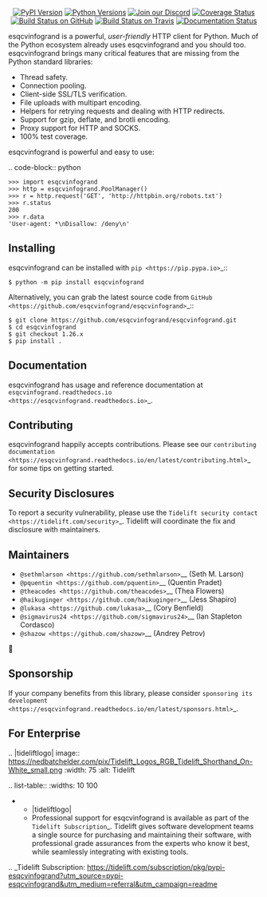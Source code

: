    <p align="center">
      <a href="https://pypi.org/project/esqcvinfogrand"><img alt="PyPI Version" src="https://img.shields.io/pypi/v/esqcvinfogrand.svg?maxAge=86400" /></a>
      <a href="https://pypi.org/project/esqcvinfogrand"><img alt="Python Versions" src="https://img.shields.io/pypi/pyversions/esqcvinfogrand.svg?maxAge=86400" /></a>
      <a href="https://discord.gg/CHEgCZN"><img alt="Join our Discord" src="https://img.shields.io/discord/756342717725933608?color=%237289da&label=discord" /></a>
      <a href="https://codecov.io/gh/esqcvinfogrand/esqcvinfogrand"><img alt="Coverage Status" src="https://img.shields.io/codecov/c/github/esqcvinfogrand/esqcvinfogrand.svg" /></a>
      <a href="https://github.com/esqcvinfogrand/esqcvinfogrand/actions?query=workflow%3ACI"><img alt="Build Status on GitHub" src="https://github.com/esqcvinfogrand/esqcvinfogrand/workflows/CI/badge.svg" /></a>
      <a href="https://travis-ci.org/esqcvinfogrand/esqcvinfogrand"><img alt="Build Status on Travis" src="https://travis-ci.org/esqcvinfogrand/esqcvinfogrand.svg?branch=master" /></a>
      <a href="https://esqcvinfogrand.readthedocs.io"><img alt="Documentation Status" src="https://readthedocs.org/projects/esqcvinfogrand/badge/?version=latest" /></a>
   </p>

esqcvinfogrand is a powerful, *user-friendly* HTTP client for Python. Much of the
Python ecosystem already uses esqcvinfogrand and you should too.
esqcvinfogrand brings many critical features that are missing from the Python
standard libraries:

- Thread safety.
- Connection pooling.
- Client-side SSL/TLS verification.
- File uploads with multipart encoding.
- Helpers for retrying requests and dealing with HTTP redirects.
- Support for gzip, deflate, and brotli encoding.
- Proxy support for HTTP and SOCKS.
- 100% test coverage.

esqcvinfogrand is powerful and easy to use:

.. code-block:: python

    >>> import esqcvinfogrand
    >>> http = esqcvinfogrand.PoolManager()
    >>> r = http.request('GET', 'http://httpbin.org/robots.txt')
    >>> r.status
    200
    >>> r.data
    'User-agent: *\nDisallow: /deny\n'


Installing
----------

esqcvinfogrand can be installed with `pip <https://pip.pypa.io>`_::

    $ python -m pip install esqcvinfogrand

Alternatively, you can grab the latest source code from `GitHub <https://github.com/esqcvinfogrand/esqcvinfogrand>`_::

    $ git clone https://github.com/esqcvinfogrand/esqcvinfogrand.git
    $ cd esqcvinfogrand
    $ git checkout 1.26.x
    $ pip install .


Documentation
-------------

esqcvinfogrand has usage and reference documentation at `esqcvinfogrand.readthedocs.io <https://esqcvinfogrand.readthedocs.io>`_.


Contributing
------------

esqcvinfogrand happily accepts contributions. Please see our
`contributing documentation <https://esqcvinfogrand.readthedocs.io/en/latest/contributing.html>`_
for some tips on getting started.


Security Disclosures
--------------------

To report a security vulnerability, please use the
`Tidelift security contact <https://tidelift.com/security>`_.
Tidelift will coordinate the fix and disclosure with maintainers.


Maintainers
-----------

- `@sethmlarson <https://github.com/sethmlarson>`__ (Seth M. Larson)
- `@pquentin <https://github.com/pquentin>`__ (Quentin Pradet)
- `@theacodes <https://github.com/theacodes>`__ (Thea Flowers)
- `@haikuginger <https://github.com/haikuginger>`__ (Jess Shapiro)
- `@lukasa <https://github.com/lukasa>`__ (Cory Benfield)
- `@sigmavirus24 <https://github.com/sigmavirus24>`__ (Ian Stapleton Cordasco)
- `@shazow <https://github.com/shazow>`__ (Andrey Petrov)

👋


Sponsorship
-----------

If your company benefits from this library, please consider `sponsoring its
development <https://esqcvinfogrand.readthedocs.io/en/latest/sponsors.html>`_.


For Enterprise
--------------

.. |tideliftlogo| image:: https://nedbatchelder.com/pix/Tidelift_Logos_RGB_Tidelift_Shorthand_On-White_small.png
   :width: 75
   :alt: Tidelift

.. list-table::
   :widths: 10 100

   * - |tideliftlogo|
     - Professional support for esqcvinfogrand is available as part of the `Tidelift
       Subscription`_.  Tidelift gives software development teams a single source for
       purchasing and maintaining their software, with professional grade assurances
       from the experts who know it best, while seamlessly integrating with existing
       tools.

.. _Tidelift Subscription: https://tidelift.com/subscription/pkg/pypi-esqcvinfogrand?utm_source=pypi-esqcvinfogrand&utm_medium=referral&utm_campaign=readme

